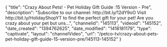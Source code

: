 {
    "title": "Crazy About Pets! - Pet Holiday Gift Guide :15 Version - Pre",
    "description": "Subscribe to our channel: http:\/\/bit.ly\/12dY9oO Visit http:\/\/bit.ly\/HolidayShopYT to find the perfect gift for your pet! Are you crazy about your pet but uns...",
    "channelid": "145113",
    "videoid": "145152",
    "date_created": "1394762625",
    "date_modified": "1418181179",
    "type": "captivate",
    "layout": "channelVideo",
    "url": "\/petco-tv\/crazy-about-pets-pet-holiday-gift-guide-15-version-pre\/145113-145152"
}